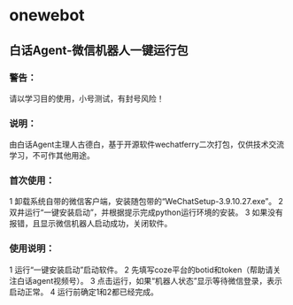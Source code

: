 # onewebot
## 白话Agent-微信机器人一键运行包

### 警告：
请以学习目的使用，小号测试，有封号风险！

### 说明：
由白话Agent主理人古德白，基于开源软件wechatferry二次打包，仅供技术交流学习，不可作其他用途。
 
### 首次使用：
1 卸载系统自带的微信客户端，安装随包带的“WeChatSetup-3.9.10.27.exe”。
2 双井运行“一键安装启动”，并根据提示完成python运行环境的安装。
3 如果没有报错，且显示微信机器人启动成功，关闭软件。

### 使用说明：
1 运行“一键安装启动”启动软件。
2 先填写coze平台的botid和token（帮助请关注白话agent视频号）。
3 点击运行，如果“机器人状态”显示等待微信登录，表示启动正常。
4 运行前确定1和2都已经完成。
